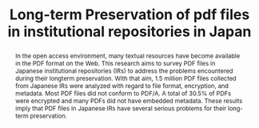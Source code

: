 ---
abstract: In the open access environment, many textual resources have become available
  in the PDF format on the Web. This research aims to survey PDF files in Japanese
  institutional repositories (IRs) to address the problems encountered during their
  longterm preservation. With that aim, 1.5 million PDF files collected from Japanese
  IRs were analyzed with regard to file format, encryption, and metadata. Most PDF
  files did not conform to PDF/A. A total of 30.5% of PDFs were encrypted and many
  PDFs did not have embedded metadata. These results imply that PDF files in Japanese
  IRs have several serious problems for their long-term preservation.
creators:
- Ikeuchi, Atsushi
- Miyata, Yosuke
- Agata, Teru
date: null
document_url: https://services.phaidra.univie.ac.at/api/object/o:1081752/download
grand_parent: iPRES
institutions: []
keywords: []
landing_page_url: https://phaidra.univie.ac.at/o:1081752
language: eng
layout: publication
license: CC BY 4.0 International
notes_url: null
parent: iPRES 2019
publication_type: paper
size: 132085
slides_url: null
source_name: iPRES
stream_url: null
title: 'Long-term Preservation of pdf files in institutional repositories in Japan '
year: 2019
---